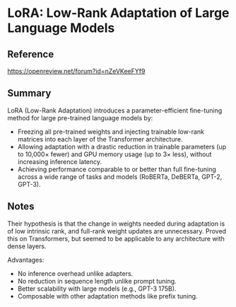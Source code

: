 # LoRA: Low-Rank Adaptation of Large Language Models
## Reference

https://openreview.net/forum?id=nZeVKeeFYf9

## Summary

LoRA (Low-Rank Adaptation) introduces a parameter-efficient fine-tuning method for large pre-trained language models by:
- Freezing all pre-trained weights and injecting trainable low-rank matrices into each layer of the Transformer architecture.
- Allowing adaptation with a drastic reduction in trainable parameters (up to 10,000× fewer) and GPU memory usage (up to 3× less), without increasing inference latency.
- Achieving performance comparable to or better than full fine-tuning across a wide range of tasks and models (RoBERTa, DeBERTa, GPT-2, GPT-3).

## Notes

Their hypothesis is that the change in weights needed during adaptation is of low intrinsic rank, and full-rank weight updates are unnecessary. Proved this on Transformers, but seemed to be applicable to any architecture with dense layers.

Advantages:
- No inference overhead unlike adapters.
- No reduction in sequence length unlike prompt tuning.
- Better scalability with large models (e.g., GPT-3 175B).
- Composable with other adaptation methods like prefix tuning.
